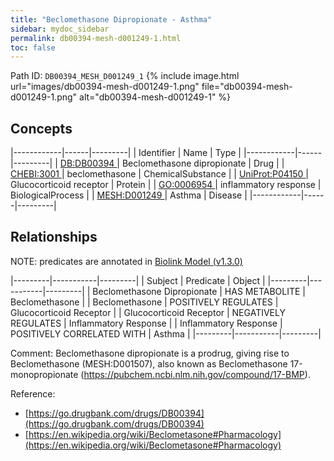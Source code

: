 ```yaml
---
title: "Beclomethasone Dipropionate - Asthma"
sidebar: mydoc_sidebar
permalink: db00394-mesh-d001249-1.html
toc: false 
---
```



Path ID: `DB00394_MESH_D001249_1`
{% include image.html url="images/db00394-mesh-d001249-1.png" file="db00394-mesh-d001249-1.png" alt="db00394-mesh-d001249-1" %}

## Concepts

|------------|------|---------|
| Identifier | Name | Type    |
|------------|------|---------|
| <a href="https://identifiers.org/DB:DB00394">DB:DB00394 </a> | Beclomethasone dipropionate | Drug |
| <a href="https://identifiers.org/CHEBI:3001">CHEBI:3001 </a> | beclomethasone | ChemicalSubstance |
| <a href="https://identifiers.org/UniProt:P04150">UniProt:P04150 </a> | Glucocorticoid receptor | Protein |
| <a href="https://identifiers.org/GO:0006954">GO:0006954 </a> | inflammatory response | BiologicalProcess |
| <a href="https://identifiers.org/MESH:D001249">MESH:D001249 </a> | Asthma | Disease |
|------------|------|---------|

## Relationships


NOTE: predicates are annotated in <a href="https://github.com/biolink/biolink-model/releases/tag/v1.3.0">Biolink Model (v1.3.0)</a>

|---------|-----------|---------|
| Subject | Predicate | Object  |
|---------|-----------|---------|
| Beclomethasone Dipropionate | HAS METABOLITE | Beclomethasone |
| Beclomethasone | POSITIVELY REGULATES | Glucocorticoid Receptor |
| Glucocorticoid Receptor | NEGATIVELY REGULATES | Inflammatory Response |
| Inflammatory Response | POSITIVELY CORRELATED WITH | Asthma |
|---------|-----------|---------|

Comment: Beclomethasone dipropionate is a prodrug, giving rise to Beclomethasone (MESH:D001507), also known as Beclomethasone 17-monopropionate (https://pubchem.ncbi.nlm.nih.gov/compound/17-BMP).

Reference: 
  - [https://go.drugbank.com/drugs/DB00394](https://go.drugbank.com/drugs/DB00394)
  - [https://en.wikipedia.org/wiki/Beclometasone#Pharmacology](https://en.wikipedia.org/wiki/Beclometasone#Pharmacology)
